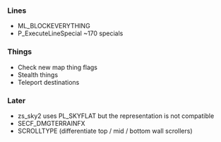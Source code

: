 ### Lines
- ML_BLOCKEVERYTHING
- P_ExecuteLineSpecial ~170 specials

### Things
- Check new map thing flags
- Stealth things
- Teleport destinations

### Later
- zs_sky2 uses PL_SKYFLAT but the representation is not compatible
- SECF_DMGTERRAINFX
- SCROLLTYPE (differentiate top / mid / bottom wall scrollers)
